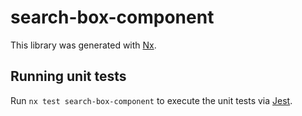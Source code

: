 # search-box-component

This library was generated with [Nx](https://nx.dev).

## Running unit tests

Run `nx test search-box-component` to execute the unit tests via [Jest](https://jestjs.io).
